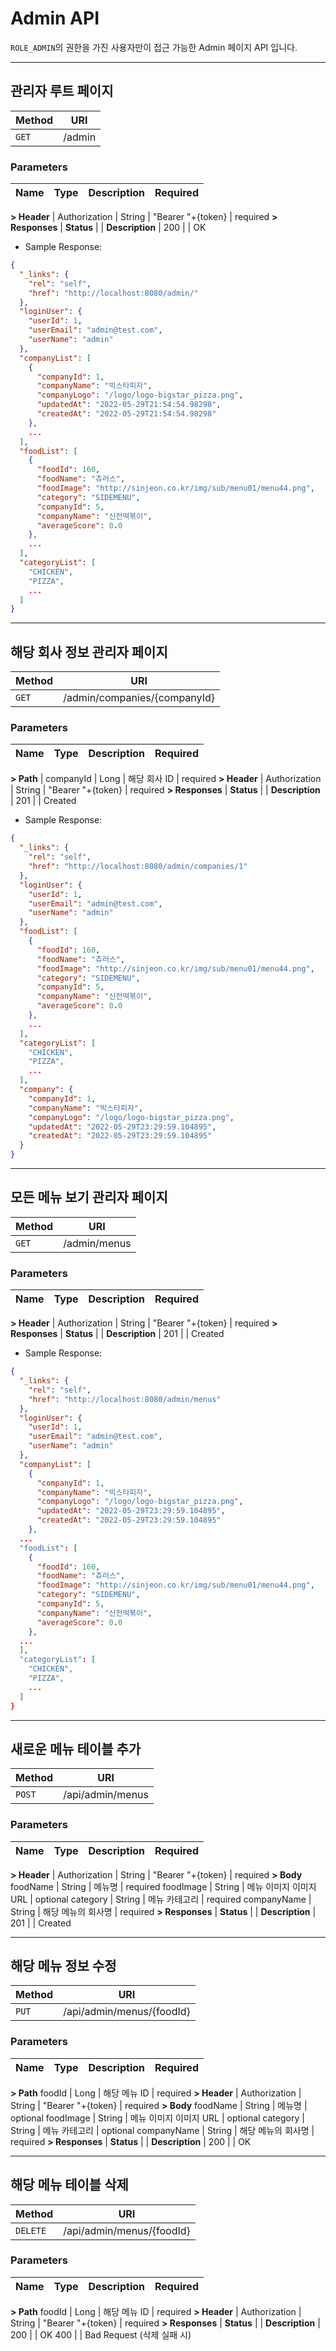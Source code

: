 # Admin API

`ROLE_ADMIN`의 권한을 가진 사용자만이 접근 가능한 Admin 페이지 API 입니다.


---
## 관리자 루트 페이지

| Method | URI
|--|--|
| `GET` | /admin

### Parameters

| Name | Type |  Description  | Required
|-|-|-|-|
**> Header**
| Authorization | String | "Bearer  "+{token} | required
**> Responses**
| **Status** | | **Description** |
200 | | OK

- Sample Response:
```json
{
  "_links": {
    "rel": "self",
    "href": "http://localhost:8080/admin/"
  },
  "loginUser": {
    "userId": 1,
    "userEmail": "admin@test.com",
    "userName": "admin"
  },
  "companyList": [
    {
      "companyId": 1,
      "companyName": "빅스타피자",
      "companyLogo": "/logo/logo-bigstar_pizza.png",
      "updatedAt": "2022-05-29T21:54:54.98298",
      "createdAt": "2022-05-29T21:54:54.98298"
    },
    ...
  ],
  "foodList": [
    {
      "foodId": 160,
      "foodName": "츄러스",
      "foodImage": "http://sinjeon.co.kr/img/sub/menu01/menu44.png",
      "category": "SIDEMENU",
      "companyId": 5,
      "companyName": "신전떡볶이",
      "averageScore": 0.0
    },
    ...
  ],
  "categoryList": [
    "CHICKEN",
    "PIZZA",
    ...
  ]
}
```

---
## 해당 회사 정보 관리자 페이지

| Method | URI
|--|--|
| `GET` | /admin/companies/{companyId}

### Parameters

| Name | Type |  Description  | Required
|-|-|-|-|
**> Path**
| companyId | Long | 해당 회사 ID | required
**> Header**
| Authorization | String | "Bearer  "+{token} | required
**> Responses**
| **Status** | | **Description** |
201 | | Created


- Sample Response:
```json
{
  "_links": {
    "rel": "self",
    "href": "http://localhost:8080/admin/companies/1"
  },
  "loginUser": {
    "userId": 1,
    "userEmail": "admin@test.com",
    "userName": "admin"
  },
  "foodList": [
    {
      "foodId": 160,
      "foodName": "츄러스",
      "foodImage": "http://sinjeon.co.kr/img/sub/menu01/menu44.png",
      "category": "SIDEMENU",
      "companyId": 5,
      "companyName": "신전떡볶이",
      "averageScore": 0.0
    },
    ...
  ],
  "categoryList": [
    "CHICKEN",
    "PIZZA",
    ...
  ],
  "company": {
    "companyId": 1,
    "companyName": "빅스타피자",
    "companyLogo": "/logo/logo-bigstar_pizza.png",
    "updatedAt": "2022-05-29T23:29:59.104895",
    "createdAt": "2022-05-29T23:29:59.104895"
  }
}
```


---
## 모든 메뉴 보기 관리자 페이지

| Method | URI
|--|--|
| `GET` | /admin/menus

### Parameters

| Name | Type |  Description  | Required
|-|-|-|-|
**> Header**
| Authorization | String | "Bearer  "+{token} | required
**> Responses**
| **Status** | | **Description** |
201 | | Created


- Sample Response:
```json
{
  "_links": {
    "rel": "self",
    "href": "http://localhost:8080/admin/menus"
  },
  "loginUser": {
    "userId": 1,
    "userEmail": "admin@test.com",
    "userName": "admin"
  },
  "companyList": [
    {
      "companyId": 1,
      "companyName": "빅스타피자",
      "companyLogo": "/logo/logo-bigstar_pizza.png",
      "updatedAt": "2022-05-29T23:29:59.104895",
      "createdAt": "2022-05-29T23:29:59.104895"
    },
  ...
  "foodList": [
    {
      "foodId": 160,
      "foodName": "츄러스",
      "foodImage": "http://sinjeon.co.kr/img/sub/menu01/menu44.png",
      "category": "SIDEMENU",
      "companyId": 5,
      "companyName": "신전떡볶이",
      "averageScore": 0.0
    },
  ...
  ],
  "categoryList": [
    "CHICKEN",
    "PIZZA",
    ...
  ]
}
```


---
## 새로운 메뉴 테이블 추가

| Method | URI
|--|--|
| `POST` | /api/admin/menus

### Parameters

| Name | Type |  Description  | Required
|-|-|-|-|
**> Header**
| Authorization | String | "Bearer  "+{token} | required
**> Body**
foodName | String | 메뉴명 | required
foodImage | String | 메뉴 이미지 이미지 URL | optional
category | String | 메뉴 카테고리 | required
companyName | String | 해당 메뉴의 회사명 | required
**> Responses**
| **Status** | | **Description** |
201 | | Created


---
## 해당 메뉴 정보 수정

| Method | URI
|--|--|
| `PUT` | /api/admin/menus/{foodId}

### Parameters

| Name | Type |  Description  | Required
|-|-|-|-|
**> Path**
foodId | Long | 해당 메뉴 ID | required
**> Header**
| Authorization | String | "Bearer "+{token} | required
**> Body**
foodName | String | 메뉴명 | optional
foodImage | String | 메뉴 이미지 이미지 URL | optional
category | String | 메뉴 카테고리 | optional
companyName | String | 해당 메뉴의 회사명 | required
**> Responses**
| **Status** | | **Description** |
200 | | OK



---
## 해당 메뉴 테이블 삭제

| Method | URI
|--|--|
| `DELETE` | /api/admin/menus/{foodId}


### Parameters

| Name | Type |  Description  | Required
|-|-|-|-|
**> Path**
foodId | Long | 해당 메뉴 ID | required
**> Header**
| Authorization | String | "Bearer  "+{token} | required
**> Responses**
| **Status** | | **Description** |
200 | | OK
400 | | Bad Request (삭제 실패 시)
